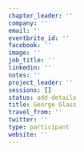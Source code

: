 ```yaml
---
chapter_leader: ''
company: ''
email: ''
eventbrite_id: ''
facebook: ''
image: ''
job_title: ''
linkedin: ''
notes: ''
project_leader: ''
sessions: []
status: add-details
title: George Glass
travel_from: ''
twitter: ''
type: participant
website: ''
---
```


<!-- put more details about participant here -->